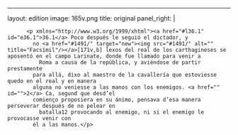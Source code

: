 <?xml version="1.0" encoding="UTF-8"?>
---
layout: edition
image: 165v.png 
title: original 
panel_right: |  
            
          <p xmlns="http://www.w3.org/1999/xhtml"><a href="#l36.1" id="e36.1">36.1</a> Poco después le seguió el dictador, y
            no <a href="#1491/" target="new"><img src="#1491/" alt="" title="Facsímil"/></a>[171v,b] lexos del real de los carthagineses se aposentó en el campo Larinate, donde fue llamado para venir a
              Roma a causa de la república, y aviéndose de partir prestamente
            para allá, dixo al maestro de la cavallería que estoviesse quedo en el real y en manera
            alguna no veniesse a las manos con los enemigos. <a href="" id="">2</a> Ca, segund que desd’el
            comienço proposiera en su ánimo, pensava d’esa manera perseverar después de no pelear en
              batalla12 provocando al enemigo, ni si el enemigo le provocasse venir con
            él a las manos.</p>
        